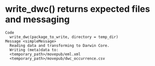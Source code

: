 # write_dwc() returns expected files and messaging

    Code
      write_dwc(package_to_write, directory = temp_dir)
    Message <simpleMessage>
      Reading data and transforming to Darwin Core.
      Writing (meta)data to:
      <temporary_path>/movepub/eml.xml
      <temporary_path>/movepub/dwc_occurrence.csv

